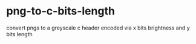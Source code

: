 # png-to-c-bits-length
convert pngs to a greyscale c header encoded via x bits brightness and y bits length
